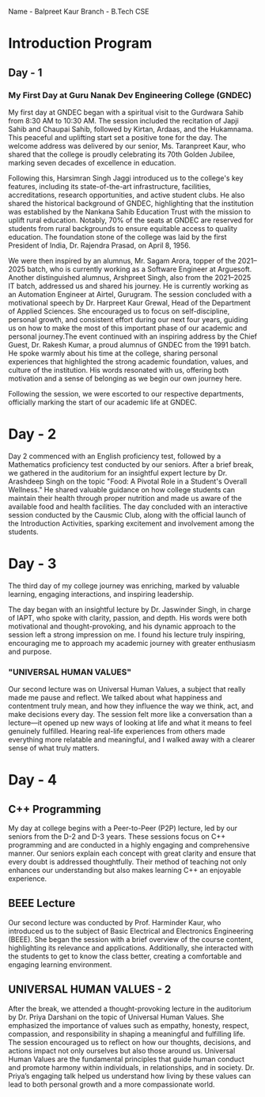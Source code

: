 Name - Balpreet Kaur
Branch - B.Tech CSE

# Introduction Program


## Day - 1

### My First Day at Guru Nanak Dev Engineering College (GNDEC) 
My first day at GNDEC began with a spiritual visit to the Gurdwara Sahib from 8:30 AM to 10:30 AM. The session included the recitation of Japji Sahib and Chaupai Sahib, followed by Kirtan, Ardaas, and the Hukamnama. This peaceful and uplifting start set a positive tone for the day.
The welcome address was delivered by our senior, Ms. Taranpreet Kaur, who shared that the college is proudly celebrating its 70th Golden Jubilee, marking seven decades of excellence in education.

Following this, Harsimran Singh Jaggi introduced us to the college's key features, including its state-of-the-art infrastructure, facilities, accreditations, research opportunities, and active student clubs. He also shared the historical background of GNDEC, highlighting that the institution was established by the Nankana Sahib Education Trust with the mission to uplift rural education. Notably, 70% of the seats at GNDEC are reserved for students from rural backgrounds to ensure equitable access to quality education. The foundation stone of the college was laid by the first President of India, Dr. Rajendra Prasad, on April 8, 1956.   

We were then inspired by an alumnus, Mr. Sagam Arora, topper of the 2021–2025 batch, who is currently working as a Software Engineer at Arguesoft. Another distinguished alumnus, Arshpreet Singh, also from the 2021–2025 IT batch, addressed us and shared his journey. He is currently working as an Automation Engineer at Airtel, Gurugram.
The session concluded with a motivational speech by Dr. Harpreet Kaur Grewal, Head of the Department of Applied Sciences. She encouraged us to focus on self-discipline, personal growth, and consistent effort during our next four years, guiding us on how to make the most of this important phase of our academic and personal journey.The event continued with an inspiring address by the Chief Guest, Dr. Rakesh Kumar, a proud alumnus of GNDEC from the 1991 batch. He spoke warmly about his time at the college, sharing personal experiences that highlighted the strong academic foundation, values, and culture of the institution. His words resonated with us, offering both motivation and a sense of belonging as we begin our own journey here.

Following the session, we were escorted to our respective departments, officially marking the start of our academic life at GNDEC.


# Day - 2

Day 2 commenced with an English proficiency test, followed by a Mathematics proficiency test conducted by our seniors. After a brief break, we gathered in the auditorium for an insightful expert lecture by Dr. Arashdeep Singh on the topic "Food: A Pivotal Role in a Student's Overall Wellness." He shared valuable guidance on how college students can maintain their health through proper nutrition and made us aware of the available food and health facilities. The day concluded with an interactive session conducted by the Causmic Club, along with the official launch of the Introduction Activities, sparking excitement and involvement among the students.


# Day - 3 

The third day of my college journey was enriching, marked by valuable learning, engaging interactions, and inspiring leadership. 

The day began with an insightful lecture by Dr. Jaswinder Singh, in charge of IAPT, who spoke with clarity, passion, and depth. His words were both motivational and thought-provoking, and his dynamic approach to the session left a strong impression on me. I found his lecture truly inspiring, encouraging me to approach my academic journey with greater enthusiasm and purpose.


### "UNIVERSAL HUMAN VALUES" 

Our second lecture was on Universal Human Values, a subject that really made me pause and reflect. We talked about what happiness and contentment truly mean, and how they influence the way we think, act, and make decisions every day. The session felt more like a conversation than a lecture—it opened up new ways of looking at life and what it means to feel genuinely fulfilled. Hearing real-life experiences from others made everything more relatable and meaningful, and I walked away with a clearer sense of what truly matters.


# Day - 4

## C++ Programming

My day at college begins with a Peer-to-Peer (P2P) lecture, led by our seniors from the D-2 and D-3 years. These sessions focus on C++ programming and are conducted in a highly engaging and comprehensive manner. Our seniors explain each concept with great clarity and ensure that every doubt is addressed thoughtfully. Their method of teaching not only enhances our understanding but also makes learning C++ an enjoyable experience.

## BEEE Lecture

Our second lecture was conducted by Prof. Harminder Kaur, who introduced us to the subject of Basic Electrical and Electronics Engineering (BEEE). She began the session with a brief overview of the course content, highlighting its relevance and applications. Additionally, she interacted with the students to get to know the class better, creating a comfortable and engaging learning environment.

## UNIVERSAL HUMAN VALUES - 2

After the break, we attended a thought-provoking lecture in the auditorium by Dr. Priya Darshani on the topic of Universal Human Values. She emphasized the importance of values such as empathy, honesty, respect, compassion, and responsibility in shaping a meaningful and fulfilling life. The session encouraged us to reflect on how our thoughts, decisions, and actions impact not only ourselves but also those around us. Universal Human Values are the fundamental principles that guide human conduct and promote harmony within individuals, in relationships, and in society. Dr. Priya’s engaging talk helped us understand how living by these values can lead to both personal growth and a more compassionate world.



